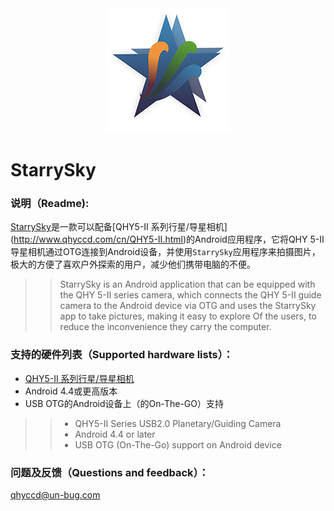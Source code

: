 <div align=center><img src="https://github.com/Baigeyun/camera_qhyccd/raw/master/StarrySkyAndroid/StarrySkyAndroid/app/src/main/res/drawable/logo.png"/></div>

StarrySky
=

### 说明（Readme):<br>

[StarrySky](https://play.google.com/store/apps/details?id=com.starrysky"GooglePlay下载地址")是一款可以配备[QHY5-II 系列行星/导星相机](http://www.qhyccd.com/cn/QHY5-II.html)的Android应用程序，它将QHY 5-II导星相机通过OTG连接到Android设备，并使用`StarrySky`应用程序来拍摄图片，极大的方便了喜欢户外探索的用户，减少他们携带电脑的不便。
>>StarrySky is an Android application that can be equipped with the QHY 5-II series camera, which connects the QHY 5-II guide camera to the Android device via OTG and uses the StarrySky app to take pictures, making it easy to explore Of the users, to reduce the inconvenience they carry the computer.

### 支持的硬件列表（Supported hardware lists）：


* [QHY5-II 系列行星/导星相机](http://www.qhyccd.com/cn/QHY5-II.html)
* Android 4.4或更高版本
* USB OTG的Android设备上（的On-The-GO）支持
>>* QHY5-II Series USB2.0 Planetary/Guiding Camera
>>* Android 4.4 or later
>>* USB OTG (On-The-Go) support on Android device



### 问题及反馈（Questions and feedback）：

   qhyccd@un-bug.com
   
